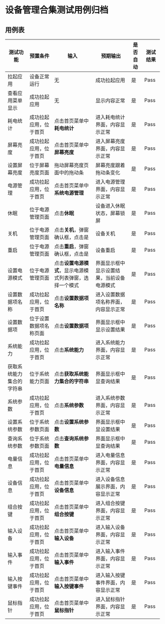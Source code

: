 # 设备管理合集测试用例归档

## 用例表

| 测试功能         | 预置条件        | 输入                                | 预期输出                  | 是否自动 | 测试结果 |
|--------------|-------------|-----------------------------------|-----------------------|------|------|
| 拉起应用         | 	设备正常运行     | 	无	                               | 成功拉起应用                | 是    | Pass |
| 查看应用菜单显示     | 	成功拉起应用     | 	无	                               | 显示内容正常                | 是    | Pass |
| 耗电统计         | 成功拉起应用，位于首页 | 	点击首页菜单中**耗电统计**	                 | 进入耗电统计界面，内容显示正常       | 是    | Pass |
| 屏幕亮度         | 成功拉起应用，位于首页 | 	点击首页菜单中**屏幕亮度**	                 | 进入屏幕亮度界面，内容显示正常       | 是    | Pass |
| 设置屏幕亮度       | 位于屏幕亮度页面    | 	拖动屏幕亮度页面中的拖动条	                   | 屏幕亮度跟着拖动条变化           | 是    | Pass |
| 电源管理         | 成功拉起应用，位于首页 | 	点击首页菜单中**系统电源管理**	               | 进入电源管理界面，内容显示正常       | 是    | Pass |
| 休眠           | 位于电源管理页面    | 	点击**休眠**	                        | 设备进入休眠状态，屏幕锁屏         | 是    | Pass |
| 关机           | 位于电源管理页面    | 	点击**关机**，弹窗确认框，点击是	              | 设备关机                  | 是    | Pass |
| 重启           | 位于电源管理页面    | 	点击**重启**，弹窗确认框，点击是		             | 设备重启                  | 是    | Pass |
| 设置电源模式       | 位于电源管理页面    | 	点击**设置电源模式**，显示电源模式列表弹窗，选择一个模式		 | 界面显示框中显示设置结果，当前设备电源模式 | 是    | Pass |
| 设置数据项名称      | 成功拉起应用，位于首页 | 	点击**设置数据项名称**	                   | 进入设置数据项名称界面，内容显示正常    | 是    | Pass |
| 设置数据项        | 位于设置数据项名称页面 | 	点击**设置数据项**		                    | 界面显示框中显示设置结果          | 是    | Pass |
| 系统能力         | 成功拉起应用，位于首页 | 	点击**系统能力**	                      | 进入系统能力界面，内容显示正常       | 是    | Pass |
| 获取系统能力集合的字符串 | 位于系统能力页面    | 	点击**获取系统能力集合的字符串**		             | 界面显示框中显查询结果           | 是    | Pass |
| 系统参数         | 成功拉起应用，位于首页 | 	点击**系统参数**	                      | 进入系统参数界面，内容显示正常       | 是    | Pass |
| 设置系统参数       | 位于系统参数页面    | 	点击**设置系统参数**		                   | 界面显示框中显设置结果           | 是    | Pass |
| 查询系统参数       | 位于系统参数页面    | 	点击**查询系统参数**		                   | 界面显示框中显查询结果           | 是    | Pass |
|电量信息       | 成功拉起应用，位于首页 |	点击首页菜单中**电量信息**	       |进入电量信息界面，内容显示正常       | 是    | Pass |
|设备信息       | 成功拉起应用，位于首页 |	点击首页菜单中**设备信息**	       |进入设备信息展示界面，内容显示正常       | 是    | Pass |
|组合按键       | 成功拉起应用，位于首页 |	点击首页菜单中**组合按键**	       |进入组合按键界面，内容显示正常       | 是    | Pass |
|输入设备       | 成功拉起应用，位于首页 |	点击首页菜单中**输入设备**	       |进入输入设备界面，内容显示正常       | 是    | Pass |
|输入事件       | 成功拉起应用，位于首页 |	点击首页菜单中**输入事件**	       |进入输入事件界面，内容显示正常       | 是    | Pass |
|输入按键事件       | 成功拉起应用，位于首页 |	点击首页菜单中**输入按键事件**	       |进入输入按键事件界面，内容显示正常       | 是    | Pass |
|鼠标指针       | 成功拉起应用，位于首页 |	点击首页菜单中**鼠标指针**	       |进入鼠标指针界面，内容显示正常       | 是    | Pass |

